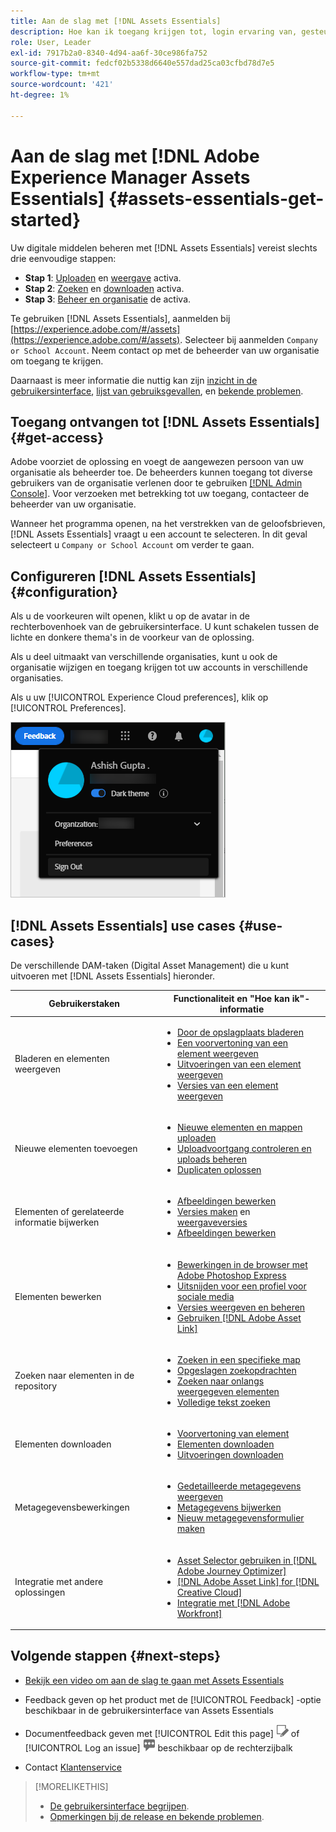 ```yaml
---
title: Aan de slag met [!DNL Assets Essentials]
description: Hoe kan ik toegang krijgen tot, login ervaring van, gesteunde gebruiksgevallen van, en bekende kwesties van [!DNL Assets Essentials].
role: User, Leader
exl-id: 7917b2a0-8340-4d94-aa6f-30ce986fa752
source-git-commit: fedcf02b5338d6640e557dad25ca03cfbd78d7e5
workflow-type: tm+mt
source-wordcount: '421'
ht-degree: 1%

---
```


# Aan de slag met [!DNL Adobe Experience Manager Assets Essentials] {#assets-essentials-get-started}

<!-- TBD: Make links for these steps. -->

Uw digitale middelen beheren met [!DNL Assets Essentials] vereist slechts drie eenvoudige stappen:

* **Stap 1**: [Uploaden](/help/using/add-delete.md) en [weergave](/help/using/navigate-view.md) activa.
* **Stap 2**: [Zoeken](/help/using/search.md) en [downloaden](/help/using/manage-organize.md#download) activa.
* **Stap 3**: [Beheer en organisatie](/help/using/manage-organize.md) de activa.

Te gebruiken [!DNL Assets Essentials], aanmelden bij [https://experience.adobe.com/#/assets](https://experience.adobe.com/#/assets). Selecteer bij aanmelden `Company or School Account`. Neem contact op met de beheerder van uw organisatie om toegang te krijgen.

Daarnaast is meer informatie die nuttig kan zijn [inzicht in de gebruikersinterface](/help/using/navigate-view.md), [lijst van gebruiksgevallen](#use-cases), <!-- TBD: [supported file types](/help/using/supported-file-formats.md), --> en [bekende problemen](/help/using/release-notes.md#known-issues).

## Toegang ontvangen tot [!DNL Assets Essentials] {#get-access}

Adobe voorziet de oplossing en voegt de aangewezen persoon van uw organisatie als beheerder toe. De beheerders kunnen toegang tot diverse gebruikers van de organisatie verlenen door te gebruiken [[!DNL Admin Console]](https://helpx.adobe.com/nl/enterprise/using/admin-console.html). Voor verzoeken met betrekking tot uw toegang, contacteer de beheerder van uw organisatie.

Wanneer het programma openen, na het verstrekken van de geloofsbrieven, [!DNL Assets Essentials] vraagt u een account te selecteren. In dit geval selecteert u `Company or School Account` om verder te gaan.

## Configureren [!DNL Assets Essentials] {#configuration}

Als u de voorkeuren wilt openen, klikt u op de avatar in de rechterbovenhoek van de gebruikersinterface. U kunt schakelen tussen de lichte en donkere thema&#39;s in de voorkeur van de oplossing.

Als u deel uitmaakt van verschillende organisaties, kunt u ook de organisatie wijzigen en toegang krijgen tot uw accounts in verschillende organisaties.

Als u uw [!UICONTROL Experience Cloud preferences], klik op [!UICONTROL Preferences].

![Voorkeur voor schakelen tussen donker en licht thema](assets/theme-change.png)

## [!DNL Assets Essentials] use cases {#use-cases}

De verschillende DAM-taken (Digital Asset Management) die u kunt uitvoeren met [!DNL Assets Essentials] hieronder.

| Gebruikerstaken | Functionaliteit en &quot;Hoe kan ik&quot;-informatie |
|-----|------|
| Bladeren en elementen weergeven | <ul> <li>[Door de opslagplaats bladeren](/help/using/navigate-view.md#view-assets-and-details) </li> <li> [Een voorvertoning van een element weergeven](/help/using/navigate-view.md#preview-assets) <li> [Uitvoeringen van een element weergeven](/help/using/add-delete.md#renditions) </li> <li>[Versies van een element weergeven](/help/using/manage-organize.md#view-versions)</li></ul> |
| Nieuwe elementen toevoegen | <ul> <li>[Nieuwe elementen en mappen uploaden](/help/using/add-delete.md#add-assets)</li> <li>[Uploadvoortgang controleren en uploads beheren](/help/using/add-delete.md#upload-progress)</li> <li>[Duplicaten oplossen](/help/using/add-delete.md#resolve-upload-fails)</li> </ul> |
| Elementen of gerelateerde informatie bijwerken | <ul> <li>[Afbeeldingen bewerken](/help/using/edit-images.md)</li> <li>[Versies maken](/help/using/manage-organize.md#create-versions) en [weergaveversies](/help/using/manage-organize.md#view-versions)</li> <li>[Afbeeldingen bewerken](/help/using/edit-images.md)</li> </ul> |
| Elementen bewerken | <ul> <li>[Bewerkingen in de browser met Adobe Photoshop Express](/help/using/edit-images.md)</li> <li>[Uitsnijden voor een profiel voor sociale media](/help/using/edit-images.md#crop-straighten-images)</li> <li>[Versies weergeven en beheren](/help/using/manage-organize.md#view-versions)</li> <li>[Gebruiken [!DNL Adobe Asset Link]](/help/using/integration.md#integrations)</ul></ul> |
| Zoeken naar elementen in de repository | <ul> <li>[Zoeken in een specifieke map](/help/using/search.md#refine-search-results)</li> <li>[Opgeslagen zoekopdrachten](/help/using/search.md#saved-search)</li> <li>[Zoeken naar onlangs weergegeven elementen](/help/using/search.md)</li> <li>[Volledige tekst zoeken](/help/using/search.md) |
| Elementen downloaden | <ul> <li> [Voorvertoning van element](/help/using/navigate-view.md#preview-assets) </li> <li> [Elementen downloaden](/help/using/manage-organize.md#download) <li> [Uitvoeringen downloaden](/help/using/add-delete.md#renditions) </li></ul> |
| Metagegevensbewerkingen | <ul> <li>[Gedetailleerde metagegevens weergeven](/help/using/metadata.md) </li> <li> [Metagegevens bijwerken](/help/using/metadata.md#update-metadata)</li> <li> [Nieuw metagegevensformulier maken](/help/using/metadata.md#metadata-forms) </li> </ul> |
| Integratie met andere oplossingen | <ul> <li>[Asset Selector gebruiken in [!DNL Adobe Journey Optimizer]](/help/using/integration.md)</li> <li>[[!DNL Adobe Asset Link] for [!DNL Creative Cloud]](/help/using/integration.md)</li> <li>[Integratie met [!DNL Adobe Workfront]](/help/using/integration.md)</li> </ul> |

## Volgende stappen {#next-steps}

* [Bekijk een video om aan de slag te gaan met Assets Essentials](https://experienceleague.adobe.com/docs/experience-manager-learn/assets-essentials/getting-started.html)

* Feedback geven op het product met de [!UICONTROL Feedback] -optie beschikbaar in de gebruikersinterface van Assets Essentials

* Documentfeedback geven met [!UICONTROL Edit this page] ![de pagina bewerken](assets/do-not-localize/edit-page.png) of [!UICONTROL Log an issue] ![een GitHub-probleem maken](assets/do-not-localize/github-issue.png) beschikbaar op de rechterzijbalk

* Contact [Klantenservice](https://experienceleague.adobe.com/?support-solution=General#support)


<!--TBD: Merge the below rows in the table when the use cases are documented/available.

| How do I delete assets? | <ul> <li>[Delete assets](/help/using/manage-organize.md)</li> <li>Recover deleted assets</li> <li>Permanently delete assets</li> </ul> |
| How do I share assets or find shared assets? | <ul> <li>Shared by me</li> <li>Shared with me</li> <li>Share for comments and review</li> <li>Unshare assets</li> </ul> |
| How do I collaborate with others and get my assets reviewed | <ul> <li>Share for review</li> <li>Provide comments. Resolve and filter comments</li> <li>Annotations on images</li> <li>Assign tasks to specific users and prioritize</li> </ul> |

-->

<!-- 

## ![feedback icon](assets/do-not-localize/feedback-icon.png) Provide product feedback {#provide-feedback}

Adobe welcomes feedback about the solution. To provide feedback without even switching your working application, use the [!UICONTROL Feedback] option in the user interface. It also lets you attach files such as screenshots or video recording of an issue.

  ![feedback option in the interface](assets/feedback-panel.png)

To provide feedback for documentation, click [!UICONTROL Edit this page] ![edit the page](assets/do-not-localize/edit-page.png) or [!UICONTROL Log an issue] ![create a GitHub issue](assets/do-not-localize/github-issue.png) from the right sidebar. You can do one of the following: 

* Make the content updates and submit a GitHub pull request.
* Create an issue or ticket in GitHub. Retain the automatically populated article name when creating an issue.

-->

>[!MORELIKETHIS]
>
>* [De gebruikersinterface begrijpen](/help/using/navigate-view.md).
>* [Opmerkingen bij de release en bekende problemen](/help/using/release-notes.md).

<!-- TBD: 
>* [Supported file types](/help/using/supported-file-formats.md).
-->

